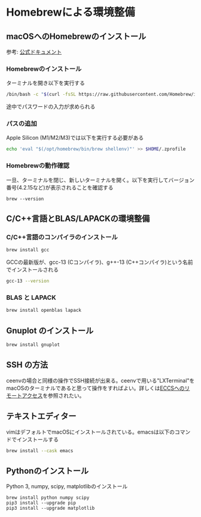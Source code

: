 # Homebrewによる環境整備

## macOSへのHomebrewのインストール

参考: [公式ドキュメント](https://brew.sh/index_ja)

### Homebrewのインストール

ターミナルを開き以下を実行する

```bash
/bin/bash -c "$(curl -fsSL https://raw.githubusercontent.com/Homebrew/install/HEAD/install.sh)"
```

途中でパスワードの入力が求められる

### パスの追加

Apple Silicon (M1/M2/M3)では以下を実行する必要がある

```bash
echo 'eval "$(/opt/homebrew/bin/brew shellenv)"' >> $HOME/.zprofile
```

### Homebrewの動作確認

一旦、ターミナルを閉じ、新しいターミナルを開く。以下を実行してバージョン番号(4.2.15など)が表示されることを確認する

```
brew --version
```

## C/C\+\+言語とBLAS/LAPACKの環境整備

### C/C\+\+言語のコンパイラのインストール

```bash
brew install gcc
```

GCCの最新版が、gcc-13 (Cコンパイラ)、g++-13 (C++コンパイラ)という名前でインストールされる

```bash
gcc-13 --version
```

### BLAS と LAPACK


```bash
brew install openblas lapack
```

## Gnuplot のインストール

```bash
brew install gnuplot
```

## SSH の方法

ceenvの場合と同様の操作でSSH接続が出来る。ceenvで用いる"LXTerminal"をmacOSのターミナルであると思って操作をすればよい。詳しくは[ECCSへのリモートアクセス](https://utphys-comp.github.io/ssh-to-eccs)を参照されたい。

## テキストエディター

vimはデフォルトでmacOSにインストールされている。emacsは以下のコマンドでインストールする

```bash
brew install --cask emacs
```

## Pythonのインストール

Python 3, numpy, scipy, matplotlibのインストール

```
brew install python numpy scipy
pip3 install --upgrade pip
pip3 install --upgrade matplotlib
```
